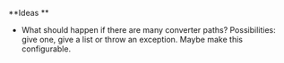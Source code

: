 **Ideas
**

* What should happen if there are many converter paths? Possibilities: give one, give a list or throw an exception. Maybe make this configurable.
